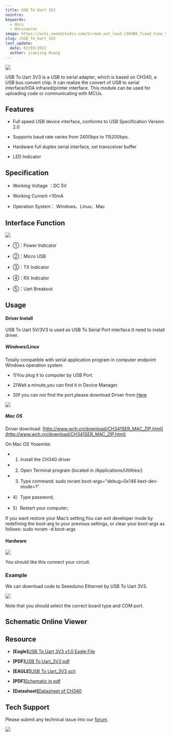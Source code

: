 ```yaml
---
title: USB To Uart 3V3
nointro:
keywords:
  - docs
  - docusaurus
image: https://wiki.seeedstudio.com/Scream_out_loud-110dBA_fixed_tone_Siren/
slug: /USB_To_Uart_3V3
last_update:
  date: 02/03/2022
  author: jianjing Huang
---
```


<!-- ---
name: USB To Uart 3V3
category: Discontinued
bzurl:
oldwikiname: USB_To_Uart_3V3
prodimagename:
bzprodimageurl: https://www.research.net/r/USB_To_Uart_3V3
sku:
tags:

--- -->

![](https://files.seeedstudio.com/wiki/USB_To_Uart_3V3/img/Photo_USB_To_Uart_5V_3V3.JPG)

USB To Uart 3V3 is a USB to serial adapter, which is based on CH340, a USB bus convert chip. It can realize the convert of USB to serial interface/IrDA infrared/printer interface. This module can be used for uploading code or communicating with MCUs.

## Features

* Full speed USB device interface, conforms to USB Specification Version 2.0

* Supports baud rate varies from 2400bps to 115200bps.

* Hardware full duplex serial interface, set transceiver buffer

* LED Indicator

## Specification

* Working Voltage ：DC 5V

* Working Current &lt;10mA

* Operation System： Windows、Linux、Mac

## Interface Function

![](https://files.seeedstudio.com/wiki/USB_To_Uart_3V3/img/USB_To_Uart_3V3_Interface.jpg)

* ①：Power Indicator
* ②：Micro USB

* ③：TX Indicator

* ④：RX Indicator
* ⑤：Uart Breakout

## Usage

#### Driver Install  

USB To Uart 5V/3V3 is used as USB To Serial Port interface.It need to install driver.

##### Windows/Linux

Totally compatible with serial application program in computer endpoint Windows operation system

* 1)You plug it to computer by USB Port.

* 2)Wait a  minute,you can find it in Device Manager.

* 3)If you can not find the port,please download Driver from [Here](http://wch-ic.com/download/list.asp?id=127)

![](https://files.seeedstudio.com/wiki/USB_To_Uart_3V3/img/CH340_Driver.jpg)

##### Mac OS

Driver download:  [http://www.wch.cn/download/CH341SER_MAC_ZIP.html](http://www.wch.cn/download/CH341SER_MAC_ZIP.html)

On Mac OS Yosemite:

* 1) Install the CH340 driver

* 2) Open Terminal program (located in /Applications/Utilities/)

* 3) Type command: sudo nvram boot-args="debug=0x146 kext-dev-mode=1"

* 4）Type password;

* 5）Restart your computer;

If you want restore your Mac’s setting,You can exit developer mode by redefining the boot-arg to your previous settings, or clear your boot-args as follows:  sudo nvram -d boot-args

#### Hardware

![](https://files.seeedstudio.com/wiki/USB_To_Uart_3V3/img/USB_To_Uart_Download.jpg)

You should like this connect your circuit.

### Example

We can download code to Seeeduino Ethernet by USB To Uart 3V3.

![](https://files.seeedstudio.com/wiki/USB_To_Uart_3V3/img/USB_To_Uart_5V_3v3_Usage.jpg)

Note that you should select the correct board type and COM port.

## Schematic Online Viewer

<div className="altium-ecad-viewer" data-project-src="https://files.seeedstudio.com/wiki/USB_To_Uart_3V3/res/USB_To_Uart_3V3_Eagle.zip" style={{borderRadius: '0px 0px 4px 4px', height: 500, borderStyle: 'solid', borderWidth: 1, borderColor: 'rgb(241, 241, 241)', overflow: 'hidden', maxWidth: 1280, maxHeight: 700, boxSizing: 'border-box'}}>
</div>

## Resource

* **[Eagle]**[USB To Uart 3V3 v1.0 Eagle File](https://files.seeedstudio.com/wiki/USB_To_Uart_3V3/res/USB_To_Uart_3V3_Eagle.zip)

* **[PDF]**[USB To Uart_3V3 pdf](https://files.seeedstudio.com/wiki/USB_To_Uart_3V3/res/USB%20To%20Uart_3V3_Eagle/USB%20To%20Uart_3V3.pdf)

* **[EAGLE]**[USB To Uart_3V3 sch](https://files.seeedstudio.com/wiki/USB_To_Uart_3V3/res/USB%20To%20Uart_3V3_Eagle/USB%20To%20Uart_3V3.sch)

* **[PDF]**[Schematic in pdf](https://files.seeedstudio.com/wiki/USB_To_Uart_3V3/res/USB_To_Uart_3V3_SCH.pdf)

* **[Datasheet]**[Datasheet of CH340](https://files.seeedstudio.com/wiki/USB_To_Uart_3V3/res/CH340DS1_EN.PDF)

## Tech Support

Please submit any technical issue into our [forum](https://forum.seeedstudio.com/). <br />
<p style={{textAlign: 'center'}}><a href="https://www.seeedstudio.com/act-4.html?utm_source=wiki&utm_medium=wikibanner&utm_campaign=newproducts" target="_blank"><img src="https://files.seeedstudio.com/wiki/Wiki_Banner/new_product.jpg" /></a></p>
